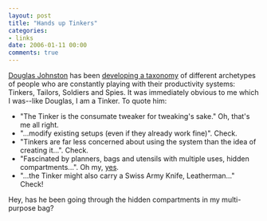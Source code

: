 ```yaml
---
layout: post
title: "Hands up Tinkers"
categories:
- links
date: 2006-01-11 00:00
comments: true
---
```


<p><a href="http://www.douglasjohnston.net/weblog">Douglas Johnston</a> has been <a href="http://www.douglasjohnston.net/weblog/archives/2006/01/04/tinkertailor/">developing a taxonomy</a> of different archetypes of people who are constantly playing with their productivity systems: Tinkers, Tailors, Soldiers and Spies. It was immediately obvious to me which I was--like Douglas, I am a Tinker. To quote him:</p>

<ul>
<li>"The Tinker is the consumate tweaker for tweaking's sake." Oh, that's me all right.</li>
<li>"...modify existing setups (even if they already work fine)". Check.</li>
<li>"Tinkers are far less concerned about using the system than the idea of creating it...". Check.</li>
<li>"Fascinated by planners, bags and utensils with multiple uses, hidden compartments...". Oh my, <a href="http://www.rousette.org.uk/blog/archives/2005/11/24/one-bag-to-rule-them-all/">yes</a>.</li>
<li>"...the Tinker might also carry a Swiss Army Knife, Leatherman..." Check! </li>
</ul>

<p>Hey, has he been going through the hidden compartments in my multi-purpose bag?</p>




